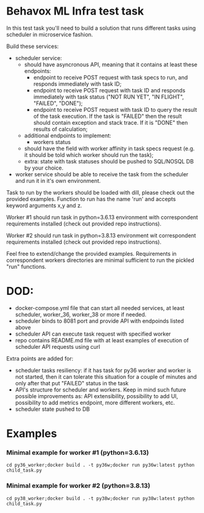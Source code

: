 # Behavox ML Infra test task

In this test task you'll need to build a solution that runs different tasks using scheduler in microservice fashion. 

Build these services:
* scheduler service:
  * should have asyncronous API, meaning that it contains at least these endpoints:
    * endpoint to receive POST request with task specs to run, and responds immediately with task ID;
    * endpoint to receive POST request with task ID and responds immediately with task status ("NOT RUN YET", "IN FLIGHT", "FAILED", "DONE");
    * endpoint to receive POST request with task ID to query the result of the task execution. If the task is "FAILED" then the result should contain exception and stack trace. If it is "DONE" then results of calculation;
  * additional endpoints to implement:
    * workers status
  * should have the field with worker affinity in task specs request (e.g. it should be told which worker should run the task);
  * extra: state with task statuses should be pushed to SQL/NOSQL DB by your choice.
* worker service should be able to receive the task from the scheduler and run it in it's own environment.

Task to run by the workers should be loaded with dill, please check out the provided examples. Function to run has the name 'run' and accepts keyword arguments x,y and z. 

Worker #1 should run task in python=3.6.13 environment with correspondent requirements installed (check out provided repo instructions).

Worker #2 should run task in python=3.8.13 environment wit correspondent requirements installed (check out provided repo instructions).

Feel free to extend/change the provided examples. Requirements in correspondent workers directories are minimal sufficient to run the pickled "run" functions.

# DOD:

* docker-compose.yml file that can start all needed services, at least scheduler, worker_36, worker_38 or more if needed.
* scheduler binds to 8081 port and provide API with endpoinds listed above
* scheduler API can execute task request with specified worker
* repo contains README.md file with at least examples of execution of scheduler API requests using curl

Extra points are added for:

* scheduler tasks resiliency: if it has task for py36 worker and worker is not started, then it can tolerate this situation for a couple of minutes and only after that put "FAILED" status in the task 
* API's structure for scheduler and workers. Keep in mind such future possible improvements as: API extensibility, possibility to add UI, possibility to add metrics endpoint, more different workers, etc.
* scheduler state pushed to DB

# Examples

### Minimal example for worker #1 (python=3.6.13)

```
cd py36_worker;docker build . -t py36w;docker run py36w:latest python child_task.py
```

### Minimal example for worker #2 (python=3.8.13)

```
cd py38_worker;docker build . -t py38w;docker run py38w:latest python child_task.py
```
